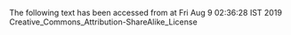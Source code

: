 The following text has been accessed from at Fri Aug 9 02:36:28 IST 2019
Creative_Commons_Attribution-ShareAlike_License
